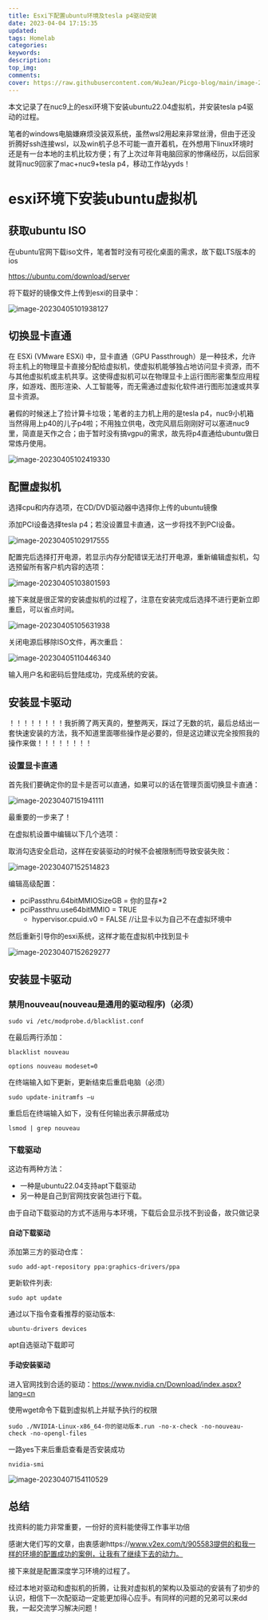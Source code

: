 ```yaml
---
title: Esxi下配置ubuntu环境及tesla p4驱动安装
date: 2023-04-04 17:15:35
updated:
tags: Homelab
categories:
keywords:
description:
top_img:
comments:
cover: https://raw.githubusercontent.com/WuJean/Picgo-blog/main/image-20230407154110529.png
---
```


本文记录了在nuc9上的esxi环境下安装ubuntu22.04虚拟机，并安装tesla p4驱动的过程。

笔者的windows电脑嫌麻烦没装双系统，虽然wsl2用起来非常丝滑，但由于还没折腾好ssh连接wsl，以及win机子总不可能一直开着机，在外想用下linux环境时还是有一台本地的主机比较方便；有了上次过年背电脑回家的惨痛经历，以后回家就背nuc9回家了mac+nuc9+tesla p4，移动工作站yyds！

# esxi环境下安装ubuntu虚拟机

## 获取ubuntu ISO

在ubuntu官网下载iso文件，笔者暂时没有可视化桌面的需求，故下载LTS版本的ios

https://ubuntu.com/download/server

将下载好的镜像文件上传到esxi的目录中：

![image-20230405101938127](https://raw.githubusercontent.com/WuJean/Picgo-blog/main/image-20230405101938127.png)

## 切换显卡直通

在 ESXi (VMware ESXi) 中，显卡直通（GPU Passthrough）是一种技术，允许将主机上的物理显卡直接分配给虚拟机，使虚拟机能够独占地访问显卡资源，而不与其他虚拟机或主机共享。这使得虚拟机可以在物理显卡上运行图形密集型应用程序，如游戏、图形渲染、人工智能等，而无需通过虚拟化软件进行图形加速或共享显卡资源。

暑假的时候迷上了捡计算卡垃圾；笔者的主力机上用的是tesla p4，nuc9小机箱当然得用上p40的儿子p4啦；不用独立供电，改完风扇后刚刚好可以塞进nuc9里，简直是天作之合；由于暂时没有搞vgpu的需求，故先将p4直通给ubuntu做日常炼丹使用。

![image-20230405102419330](https://raw.githubusercontent.com/WuJean/Picgo-blog/main/image-20230405102419330.png)

## 配置虚拟机

选择cpu和内存选项，在CD/DVD驱动器中选择你上传的ubuntu镜像

添加PCI设备选择tesla p4；若没设置显卡直通，这一步将找不到PCI设备。

![image-20230405102917555](https://raw.githubusercontent.com/WuJean/Picgo-blog/main/image-20230405102917555.png)

配置完后选择打开电源，若显示内存分配错误无法打开电源，重新编辑虚拟机，勾选预留所有客户机内容的选项：

![image-20230405103801593](https://raw.githubusercontent.com/WuJean/Picgo-blog/main/image-20230405103801593.png)

接下来就是很正常的安装虚拟机的过程了，注意在安装完成后选择不进行更新立即重启，可以省点时间。

![image-20230405105631938](https://raw.githubusercontent.com/WuJean/Picgo-blog/main/image-20230405105631938.png)

关闭电源后移除ISO文件，再次重启：

![image-20230405110446340](https://raw.githubusercontent.com/WuJean/Picgo-blog/main/image-20230405110446340.png)

输入用户名和密码后登陆成功，完成系统的安装。

## 安装显卡驱动

！！！！！！！！我折腾了两天真的，整整两天，踩过了无数的坑，最后总结出一套快速安装的方法，我不知道里面哪些操作是必要的，但是这边建议完全按照我的操作来做！！！！！！！！

### 设置显卡直通

首先我们要确定你的显卡是否可以直通，如果可以的话在管理页面切换显卡直通：

![image-20230407151941111](https://raw.githubusercontent.com/WuJean/Picgo-blog/main/image-20230407151941111.png)

最重要的一步来了！

在虚拟机设置中编辑以下几个选项：

取消勾选安全启动，这样在安装驱动的时候不会被限制而导致安装失败：

![image-20230407152514823](https://raw.githubusercontent.com/WuJean/Picgo-blog/main/image-20230407152514823.png)

编辑高级配置：

- pciPassthru.64bitMMIOSizeGB = 你的显存*2
- pciPassthru.use64bitMMIO = TRUE
  - hypervisor.cpuid.v0 = FALSE	//让显卡以为自己不在虚拟环境中

然后重新引导你的esxi系统，这样才能在虚拟机中找到显卡

![image-20230407152629277](https://raw.githubusercontent.com/WuJean/Picgo-blog/main/image-20230407152629277.png)

## 安装显卡驱动

### 禁用nouveau(nouveau是通用的驱动程序)（必须）

```
sudo vi /etc/modprobe.d/blacklist.conf
```

在最后两行添加：

```
blacklist nouveau
     
options nouveau modeset=0
```

在终端输入如下更新，更新结束后重启电脑（必须）

```
sudo update-initramfs –u
```

重启后在终端输入如下，没有任何输出表示屏蔽成功

```
lsmod | grep nouveau
```

### 下载驱动

这边有两种方法：

- 一种是ubuntu22.04支持apt下载驱动
- 另一种是自己到官网找安装包进行下载。

由于自动下载驱动的方式不适用与本环境，下载后会显示找不到设备，故只做记录

#### 自动下载驱动

添加第三方的驱动仓库：

```
sudo add-apt-repository ppa:graphics-drivers/ppa
```

更新软件列表:

```
sudo apt update
```

通过以下指令查看推荐的驱动版本:

```
ubuntu-drivers devices
```

apt自选驱动下载即可

#### 手动安装驱动

进入官网找到合适的驱动：https://www.nvidia.cn/Download/index.aspx?lang=cn

使用wget命令下载到虚拟机上并赋予执行的权限

```
sudo ./NVIDIA-Linux-x86_64-你的驱动版本.run -no-x-check -no-nouveau-check -no-opengl-files 
```

一路yes下来后重启查看是否安装成功

```
nvidia-smi 
```

![image-20230407154110529](https://raw.githubusercontent.com/WuJean/Picgo-blog/main/image-20230407154110529.png)

## 总结

找资料的能力非常重要，一份好的资料能使得工作事半功倍

感谢大佬们写的文章，由衷感谢https://www.v2ex.com/t/905583提供的和我一样的环境的配置成功的案例，让我有了继续下去的动力。

接下来就是配置深度学习环境的过程了。

经过本地对驱动和虚拟机的折腾，让我对虚拟机的架构以及驱动的安装有了初步的认识，相信下一次配驱动一定能更加得心应手。有同样的问题的兄弟可以来dd我，一起交流学习解决问题！
